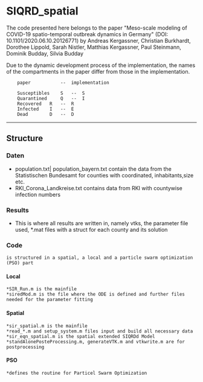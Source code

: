 # SIQRD_spatial

The code presented here belongs to the paper "Meso-scale modeling of COVID-19 
spatio-temporal outbreak dynamics in Germany" (DOI: 10.1101/2020.06.10.20126771)
by Andreas Kergassner, Christian Burkhardt, Dorothee Lippold, Sarah Nistler, 
Matthias Kergassner, Paul Steinmann, Dominik Budday, Silvia Budday

Due to the dynamic development process of the implementation, the names of the 
compartments in the paper differ from those in the implementation.

		paper 			--	implementation

		Susceptibles	S 	--	S
		Quarantined 	Q 	--	I
		Recovered 	R 	--	R
		Infected 	I 	--	E
		Dead 		D	--	D

---------------------------------------------------------------------
## Structure

### Daten
* population.txt| population_bayern.txt contain the data from the Statistischen Bundesamt for counties with coordinated, inhabitants,size etc.
* RKI_Corona_Landkreise.txt contains data from RKI with countywise infection numbers
	
### Results
* This is where all results are written in, namely vtks, the parameter file used, *.mat files with a struct for each county and its solution

### Code

	is structured in a spatial, a local and a particle swarm optimization (PSO) part

#### Local
	*SIR_Run.m is the mainfile
	*siredMod.m is the file where the ODE is defined and further files needed for the parameter fitting

#### Spatial
	*sir_spatial.m is the mainfile
	*read_*.m and setup_system.m files input and build all necessary data 
	*sir_eqn_spatial.m is the spatial extended SIQRDd Model
	*standAlonePosteProcessing.m, generateVTK.m and vtkwrite.m are for postprocessing

#### PSO
	*defines the routine for Particel Swarm Optimization
	





